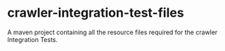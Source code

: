 # crawler-integration-test-files
A maven project containing all the resource files required for the crawler Integration Tests.
